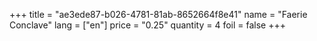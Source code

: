 +++
title = "ae3ede87-b026-4781-81ab-8652664f8e41"
name = "Faerie Conclave"
lang = ["en"]
price = "0.25"
quantity = 4
foil = false
+++
